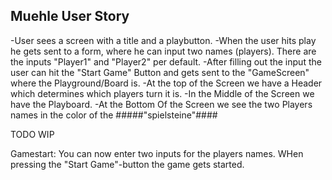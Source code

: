 Muehle User Story
-----------------

-User sees a screen with a title and a playbutton. 
-When the user hits play he gets sent to a form, where he can input two names (players). There are the inputs "Player1" and "Player2" per default.
-After filling out the input the user can hit the "Start Game" Button and gets sent to the "GameScreen" where the Playground/Board is.
-At the top of the Screen we have a Header which determines which players turn it is.
-In the Middle of the Screen we have the Playboard.
-At the Bottom Of the Screen we see the two Players names in the color of the #####"spielsteine"#### 

TODO WIP





Gamestart:
You can now enter two inputs for the players names. WHen pressing the "Start Game"-button the game gets started.